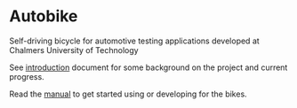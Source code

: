 # Autobike

Self-driving bicycle for automotive testing applications developed at Chalmers University of Technology

See [introduction](./docs/introduction.md) document for some background on the project and current progress.

Read the [manual](./docs/manual.md) to get started using or developing for the bikes.
